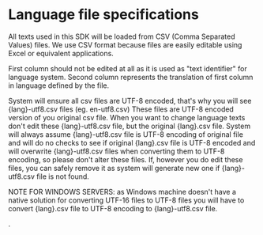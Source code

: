 # Language file specifications

All texts used in this SDK will be loaded from CSV (Comma Separated Values) files. We use CSV format because files are easily editable using Excel or equivalent applications.

First column should not be edited at all as it is used as "text identifier" for language system. Second column represents the translation of first column in language defined by the file.

System will ensure all csv files are UTF-8 encoded, that's why you will see {lang}-utf8.csv files (eg. en-utf8.csv) These files are UTF-8 encoded version of you original csv file. 
When you want to change language texts don't edit these {lang}-utf8.csv file, but the original {lang}.csv file. System will always assume {lang}-utf8.csv file is UTF-8 encoding of original file
  and will do no checks to see if original {lang}.csv file is UTF-8 encoded and will overwrite {lang}-utf8.csv files when converting them to UTF-8 encoding, so please don't alter these files.
  If, however you do edit these files, you can safely remove it as system will generate new one if {lang}-utf8.csv file is not found.

NOTE FOR WINDOWS SERVERS: as Windows machine doesn't have a native solution for converting UTF-16 files to UTF-8 files you will have to convert {lang}.csv file to UTF-8 encoding to {lang}-utf8.csv file.

.